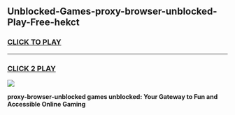 
## Unblocked-Games-proxy-browser-unblocked-Play-Free-hekct
<h3>
<a href="https://premium76.site?title=proxy-browser-unblocked&ref=18A1">CLICK TO PLAY</a></h3>
<hr>

<h3>
<a href="https://premium76.site?title=proxy-browser-unblocked&ref=18A1">CLICK 2 PLAY</a>
  
</h3>

<a href="https://premium76.site?title=proxy-browser-unblocked&ref=18A1"><img src="https://clearcache.store/games.png"></a>


**proxy-browser-unblocked games unblocked: Your Gateway to Fun and Accessible Online Gaming**
